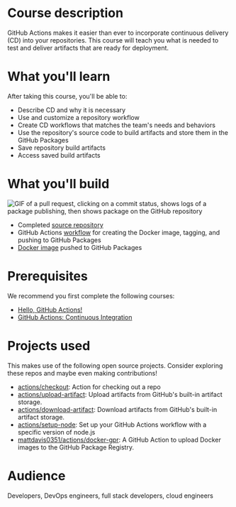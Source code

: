 # Course description

GitHub Actions makes it easier than ever to incorporate continuous delivery (CD) into your repositories.  This course will teach you what is needed to test and deliver artifacts that are ready for deployment.

# What you'll learn
After taking this course, you'll be able to:

- Describe CD and why it is necessary
- Use and customize a repository workflow
- Create CD workflows that matches the team's needs and behaviors
- Use the repository's source code to build artifacts and store them in the GitHub Packages
- Save repository build artifacts
- Access saved build artifacts

# What you'll build

![GIF of a pull request, clicking on a commit status, shows logs of a package publishing, then shows package on the GitHub repository](https://user-images.githubusercontent.com/16547949/74983056-51122480-5403-11ea-8c86-29c42e69fb87.gif)

- Completed [source repository](https://github.com/githubtraining/github-actions-for-packages-demo)
- GitHub Actions [workflow](https://github.com/githubtraining/github-actions-for-packages-demo/runs/458940996?check_suite_focus=true) for creating the Docker image, tagging, and pushing to GitHub Packages
- [Docker image](https://github.com/githubtraining/github-actions-for-packages-demo/packages/133342) pushed to GitHub Packages

# Prerequisites

We recommend you first complete the following courses:
- [Hello, GitHub Actions!](https://lab.github.com/github/hello-github-actions!)
- [GitHub Actions: Continuous Integration](https://lab.github.com/githubtraining/github-actions:-continuous-integration)

# Projects used
This makes use of the following open source projects. Consider exploring these repos and maybe even making contributions!

- [actions/checkout](https://github.com/actions/checkout): Action for checking out a repo
- [actions/upload-artifact](https://github.com/actions/upload-artifact): Upload artifacts from GitHub's built-in artifact storage.
- [actions/download-artifact](https://github.com/actions/download-artifact): Download artifacts from GitHub's built-in artifact storage.
- [actions/setup-node](https://github.com/actions/setup-node): Set up your GitHub Actions workflow with a specific version of node.js
- [mattdavis0351/actions/docker-gpr](https://github.com/mattdavis0351/actions/tree/master/docker-gpr): A GitHub Action to upload Docker images to the GitHub Package Registry.

# Audience

Developers, DevOps engineers, full stack developers, cloud engineers